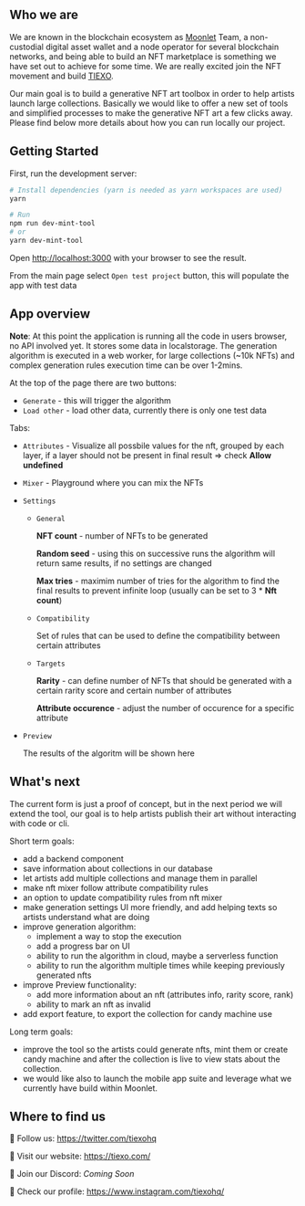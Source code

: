 ## Who we are
We are known in the blockchain ecosystem as [Moonlet](https://moonlet.io) Team, a non-custodial digital asset wallet and a node operator for several blockchain networks, and being able to build an NFT marketplace is something we have set out to achieve for some time. We are really excited join the NFT movement and build [TIEXO](https://tiexo.com).

Our main goal is to build a generative NFT art toolbox in order to help artists launch large collections. Basically we would like to offer a new set of tools and simplified processes to make the generative NFT art a few clicks away. Please find below more details about how you can run locally our project.


## Getting Started

First, run the development server:

```bash
# Install dependencies (yarn is needed as yarn workspaces are used)
yarn

# Run
npm run dev-mint-tool
# or
yarn dev-mint-tool
```

Open [http://localhost:3000](http://localhost:3000) with your browser to see the result.

From the main page select `Open test project` button, this will populate the app with test data

## App overview

**Note**: At this point the application is running all the code in users browser, no API involved yet. It stores some data in localstorage. The generation algorithm is executed in a web worker, for large collections (~10k NFTs) and complex generation rules execution time can be over 1-2mins. 

At the top of the page there are two buttons:
* `Generate` - this will trigger the algorithm
* `Load other` - load other data, currently there is only one test data

Tabs:
* `Attributes` - Visualize all possbile values for the nft, grouped by each layer, if a layer should not be present in final result => check **Allow undefined**

* `Mixer` - Playground where you can mix the NFTs
* `Settings`
    * `General`

        **NFT count** - number of NFTs to be generated

        **Random seed** - using this on successive runs the algorithm will return same results, if no settings are changed

        **Max tries** - maximim number of tries for the algorithm to find the final results to prevent infinite loop (usually can be set to 3 * **Nft count**)

    * `Compatibility`

        Set of rules that can be used to define the compatibility between certain attributes
    * `Targets`

        **Rarity** - can define number of NFTs that should be generated with a certain rarity score and certain number of attributes

        **Attribute occurence** - adjust the number of occurence for a specific attribute

* `Preview`
    
    The results of the algoritm will be shown here

## What's next

The current form is just a proof of concept, but in the next period we will extend the tool, our goal is to help artists publish their art without interacting with code or cli.

Short term goals:
- add a backend component
- save information about collections in our database
- let artists add multiple collections and manage them in parallel 
- make nft mixer follow attribute compatibility rules
- an option to update compatibility rules from nft mixer
- make generation settings UI more friendly, and add helping texts so artists understand what are doing
- improve generation algorithm:
    - implement a way to stop the execution
    - add a progress bar on UI
    - ability to run the algorithm in cloud, maybe a serverless function
    - ability to run the algorithm multiple times while keeping previously generated nfts
- improve Preview functionality:
    - add more information about an nft (attributes info, rarity score, rank)
    - ability to mark an nft as invalid
- add export feature, to export the collection for candy machine use

Long term goals: 
- improve the tool so the artists could generate nfts, mint them or create candy machine and after the collection is live to view stats about the collection.
- we would like also to launch the mobile app suite and leverage what we currently have build within Moonlet.

## Where to find us
🌟 Follow us: https://twitter.com/tiexohq

🌟 Visit our website: https://tiexo.com/

🌟 Join our Discord: _Coming Soon_

🌟 Check our profile: https://www.instagram.com/tiexohq/
